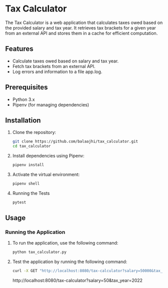 # Tax Calculator

The Tax Calculator is a web application that calculates taxes owed based on the provided salary and tax year. It retrieves tax brackets for a given year from an external API and stores them in a cache for efficient computation.

## Features

- Calculate taxes owed based on salary and tax year.
- Fetch tax brackets from an external API.
- Log errors and information to a file app.log.

## Prerequisites

- Python 3.x
- Pipenv (for managing dependencies)

## Installation

1. Clone the repository:

    ```bash
    git clone https://github.com/balaajhi/tax_calculator.git
    cd tax_calculator
    ```

2. Install dependencies using Pipenv:

    ```bash
    pipenv install
    ```

3. Activate the virtual environment:

    ```bash
    pipenv shell
    ```
   
4. Running the Tests

    ```bash
    pytest
   
## Usage

### Running the Application

1. To run the application, use the following command:

    ```bash
    python tax_calculator.py

2. Test the application by running the following command:

    ```bash
    curl -X GET "http://localhost:8080/tax-calculator?salary=50000&tax_year=2022"
    ```
    http://localhost:8080/tax-calculator?salary=50&tax_year=2022
